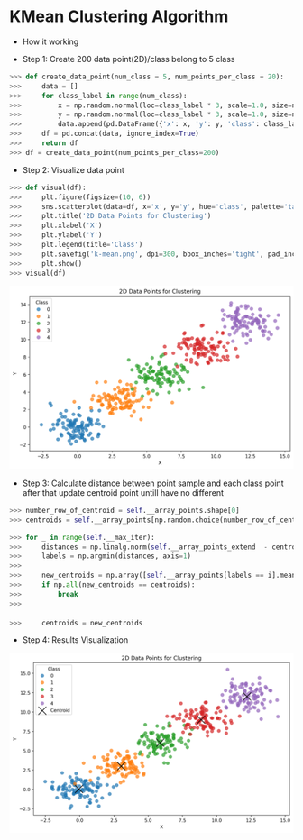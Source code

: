 # KMean Clustering Algorithm 
* How it working 

* Step 1: Create 200 data point(2D)/class belong to 5 class

```python 
>>> def create_data_point(num_class = 5, num_points_per_class = 20):
>>>     data = []
>>>     for class_label in range(num_class):
>>>         x = np.random.normal(loc=class_label * 3, scale=1.0, size=num_points_per_class)
>>>         y = np.random.normal(loc=class_label * 3, scale=1.0, size=num_points_per_class)
>>>         data.append(pd.DataFrame({'x': x, 'y': y, 'class': class_label}))
>>>     df = pd.concat(data, ignore_index=True)
>>>     return df
>>> df = create_data_point(num_points_per_class=200)
```


* Step 2: Visualize data point
```python
>>> def visual(df):
>>>     plt.figure(figsize=(10, 6))
>>>     sns.scatterplot(data=df, x='x', y='y', hue='class', palette='tab10', s=50, alpha=0.7, edgecolor=None)
>>>     plt.title('2D Data Points for Clustering')
>>>     plt.xlabel('X')
>>>     plt.ylabel('Y')
>>>     plt.legend(title='Class')
>>>     plt.savefig('k-mean.png', dpi=300, bbox_inches='tight', pad_inches=0.1)
>>>     plt.show()
>>> visual(df)
```
<div>
    <img src ="k-mean-datapoint.png"></img>
</div>


* Step 3: Calculate distance between point sample and each class point after that update centroid point
    untill have no different

```python
>>> number_row_of_centroid = self.__array_points.shape[0]
>>> centroids = self.__array_points[np.random.choice(number_row_of_centroid, self.__k, replace=False)]
```

```python 
>>> for _ in range(self.__max_iter):
>>>     distances = np.linalg.norm(self.__array_points_extend  - centroids, axis=2)
>>>     labels = np.argmin(distances, axis=1)
>>>     
>>>     new_centroids = np.array([self.__array_points[labels == i].mean(axis=0) for i in range(self.__k)])
>>>     if np.all(new_centroids == centroids):
>>>         break
>>>     

>>>     centroids = new_centroids
```

* Step 4: Results Visualization 

<div>
    <img src ="kmean-cluster-root.png"></img>
</div>
